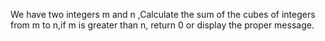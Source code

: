 We have two integers m and n ,Calculate the sum of the cubes of integers from m to n,if m is greater than n, return 0 or display the proper message.
